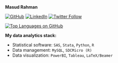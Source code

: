 **Masud Rahman**

[![GitHub](https://img.shields.io/badge/GitHub-100000?style=flat&logo=github&logoColor=white)](https://github.com/masud90)
[![LinkedIn](https://img.shields.io/badge/LinkedIn-0077B5?style=flat&logo=linkedin&logoColor=white)](https://linkedin.com/in/Masud90)
[![Twitter Follow](https://img.shields.io/twitter/follow/masudtweets?style=social&logo=twitter)](https://twitter.com/masudtweets)


[![Top Languages on GitHub](https://github-readme-stats-eight-lovat-13.vercel.app//api/top-langs/?username=masud90&langs_count=10&layout=compact)](https://github.com/masud90) 


**My data analytics stack:**

- Statistical software: `SAS`, `Stata`, `Python`, `R`
- Data management: `MySQL`, `SDCMicro (R)`
- Data visualization: `PowerBI`, `Tableau`, `LaTeX/Beamer`
